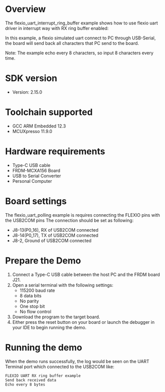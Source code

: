 Overview
========
The flexio_uart_interrupt_ring_buffer example shows how to use flexio uart driver in interrupt way with
RX ring buffer enabled:

In this example, a flexio simulated uart connect to PC through USB-Serial, the board will
send back all characters that PC send to the board.

Note: The example echo every 8 characters, so input 8 characters every time.

SDK version
===========
- Version: 2.15.0

Toolchain supported
===================
- GCC ARM Embedded  12.3
- MCUXpresso  11.9.0

Hardware requirements
=====================
- Type-C USB cable
- FRDM-MCXA156 Board
- USB to Serial Converter
- Personal Computer

Board settings
==============
The flexio_uart_polling example is requires connecting the FLEXIO pins with the USB2COM pins
The connection should be set as following:
- J8-13(P0_16), RX of USB2COM connected
- J8-14(P0_17), TX of USB2COM connected
- J8-2, Ground of USB2COM connected

Prepare the Demo
================
1.  Connect a Type-C USB cable between the host PC and the FRDM board J21.
2.  Open a serial terminal with the following settings:
    - 115200 baud rate
    - 8 data bits
    - No parity
    - One stop bit
    - No flow control
3.  Download the program to the target board.
4.  Either press the reset button on your board or launch the debugger in your IDE to begin running the demo.

Running the demo
================
When the demo runs successfully, the log would be seen on the UART Terminal port which connected to the USB2COM like:
~~~~~~~~~~~~~~~~~~~~~~~~~~~~~~~~~~~
FLEXIO UART RX ring buffer example
Send back received data
Echo every 8 bytes
~~~~~~~~~~~~~~~~~~~~~~~~~~~~~~~~~~~
